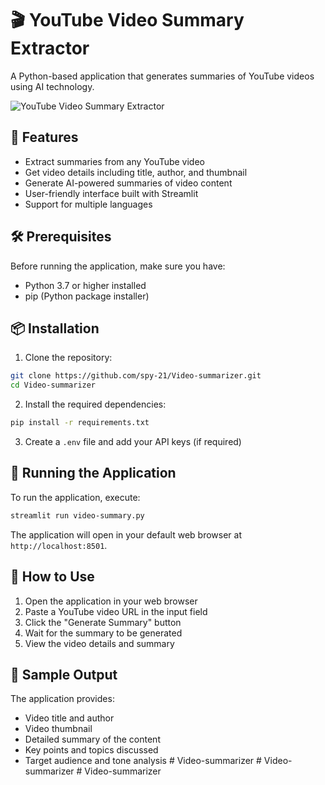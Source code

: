 # 🎬 YouTube Video Summary Extractor

A Python-based application that generates summaries of YouTube videos using AI technology.

![YouTube Video Summary Extractor](docs/app-screenshot.png)

## 🚀 Features

- Extract summaries from any YouTube video
- Get video details including title, author, and thumbnail
- Generate AI-powered summaries of video content
- User-friendly interface built with Streamlit
- Support for multiple languages

## 🛠️ Prerequisites

Before running the application, make sure you have:

- Python 3.7 or higher installed
- pip (Python package installer)

## 📦 Installation

1. Clone the repository:

```bash
git clone https://github.com/spy-21/Video-summarizer.git
cd Video-summarizer
```

2. Install the required dependencies:

```bash
pip install -r requirements.txt
```

3. Create a `.env` file and add your API keys (if required)

## 🚀 Running the Application

To run the application, execute:

```bash
streamlit run video-summary.py
```

The application will open in your default web browser at `http://localhost:8501`.

## 📝 How to Use

1. Open the application in your web browser
2. Paste a YouTube video URL in the input field
3. Click the "Generate Summary" button
4. Wait for the summary to be generated
5. View the video details and summary

## 📄 Sample Output

The application provides:

- Video title and author
- Video thumbnail
- Detailed summary of the content
- Key points and topics discussed
- Target audience and tone analysis
#   V i d e o - s u m m a r i z e r  
 #   V i d e o - s u m m a r i z e r  
 #   V i d e o - s u m m a r i z e r  
 
